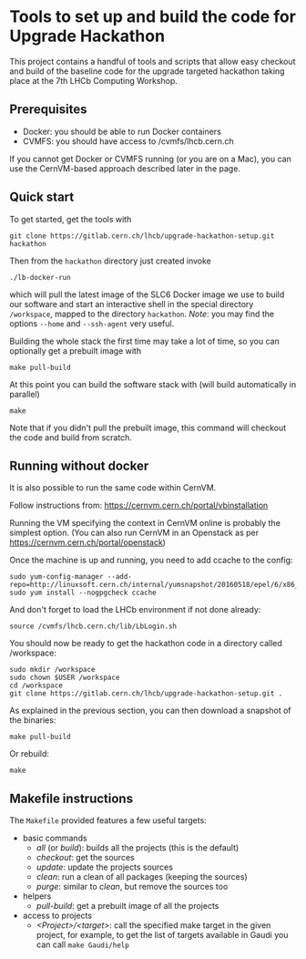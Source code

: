 # Tools to set up and build the code for Upgrade Hackathon

This project contains a handful of tools and scripts that allow easy checkout
and build of the baseline code for the upgrade targeted hackathon taking place
at the 7th LHCb Computing Workshop.

## Prerequisites
* Docker: you should be able to run Docker containers
* CVMFS: you should have access to /cvmfs/lhcb.cern.ch

If you cannot get Docker or CVMFS running (or you are on a Mac), you can use
the CernVM-based approach described later in the page.

## Quick start
To get started, get the tools with
```
git clone https://gitlab.cern.ch/lhcb/upgrade-hackathon-setup.git hackathon
```
Then from the `hackathon` directory just created invoke
```
./lb-docker-run
```
which will pull the latest image of the SLC6 Docker image we use to build our
software and start an interactive shell in the special directory `/workspace`,
mapped to the directory `hackathon`. *Note*: you may find the options `--home`
and `--ssh-agent` very useful.

Building the whole stack the first time may take a lot of time, so you can
optionally get a prebuilt image with
```
make pull-build
```

At this point you can build the software stack with (will build automatically
in parallel)
```
make
```
Note that if you didn't pull the prebuilt image, this command will checkout the
code and build from scratch.

## Running without docker
It is also possible to run the same code within CernVM.

Follow instructions from:
https://cernvm.cern.ch/portal/vbinstallation

Running the VM specifying the context in CernVM online is probably the simplest option.
(You can also run CernVM in an Openstack as per https://cernvm.cern.ch/portal/openstack)

Once the machine is up and running, you need to add ccache to the config:
```
sudo yum-config-manager --add-repo=http://linuxsoft.cern.ch/internal/yumsnapshot/20160518/epel/6/x86_64
sudo yum install --nogpgcheck ccache
```

And don't forget to load the LHCb environment if not done already:
```
source /cvmfs/lhcb.cern.ch/lib/LbLogin.sh
```

You should now be ready to get the hackathon code in a directory called /workspace:
```
sudo mkdir /workspace
sudo chown $USER /workspace
cd /workspace
git clone https://gitlab.cern.ch/lhcb/upgrade-hackathon-setup.git .
```

As explained in the previous section, you can then download a snapshot of the binaries:
```
make pull-build
```

Or rebuild:
```
make
```

## Makefile instructions
The `Makefile` provided features a few useful targets:

* basic commands
  * _all_ (or _build_): builds all the projects (this is the default)
  * _checkout_: get the sources
  * _update_: update the projects sources
  * _clean_: run a clean of all packages (keeping the sources)
  * _purge_: similar to _clean_, but remove the sources too
* helpers
  * _pull-build_: get a prebuilt image of all the projects
* access to projects
  * _\<Project\>/\<target\>_: call the specified make target in the given project,
    for example, to get the list of targets available in Gaudi you can call
    `make Gaudi/help`
